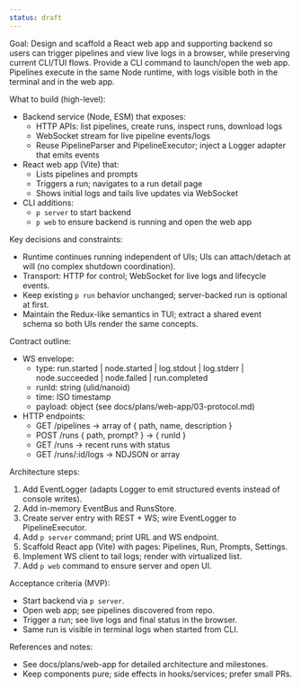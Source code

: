 ```yaml
---
status: draft
---
```


Goal: Design and scaffold a React web app and supporting backend so users can trigger pipelines and view live logs in a browser, while preserving current CLI/TUI flows. Provide a CLI command to launch/open the web app. Pipelines execute in the same Node runtime, with logs visible both in the terminal and in the web app.

What to build (high-level):

- Backend service (Node, ESM) that exposes:
  - HTTP APIs: list pipelines, create runs, inspect runs, download logs
  - WebSocket stream for live pipeline events/logs
  - Reuse PipelineParser and PipelineExecutor; inject a Logger adapter that emits events
- React web app (Vite) that:
  - Lists pipelines and prompts
  - Triggers a run; navigates to a run detail page
  - Shows initial logs and tails live updates via WebSocket
- CLI additions:
  - `p server` to start backend
  - `p web` to ensure backend is running and open the web app

Key decisions and constraints:

- Runtime continues running independent of UIs; UIs can attach/detach at will (no complex shutdown coordination).
- Transport: HTTP for control; WebSocket for live logs and lifecycle events.
- Keep existing `p run` behavior unchanged; server-backed run is optional at first.
- Maintain the Redux-like semantics in TUI; extract a shared event schema so both UIs render the same concepts.

Contract outline:

- WS envelope:
  - type: run.started | node.started | log.stdout | log.stderr | node.succeeded | node.failed | run.completed
  - runId: string (ulid/nanoid)
  - time: ISO timestamp
  - payload: object (see docs/plans/web-app/03-protocol.md)
- HTTP endpoints:
  - GET /pipelines -> array of { path, name, description }
  - POST /runs { path, prompt? } -> { runId }
  - GET /runs -> recent runs with status
  - GET /runs/:id/logs -> NDJSON or array

Architecture steps:

1. Add EventLogger (adapts Logger to emit structured events instead of console writes).
2. Add in-memory EventBus and RunsStore.
3. Create server entry with REST + WS; wire EventLogger to PipelineExecutor.
4. Add `p server` command; print URL and WS endpoint.
5. Scaffold React app (Vite) with pages: Pipelines, Run, Prompts, Settings.
6. Implement WS client to tail logs; render with virtualized list.
7. Add `p web` command to ensure server and open UI.

Acceptance criteria (MVP):

- Start backend via `p server`.
- Open web app; see pipelines discovered from repo.
- Trigger a run; see live logs and final status in the browser.
- Same run is visible in terminal logs when started from CLI.

References and notes:

- See docs/plans/web-app for detailed architecture and milestones.
- Keep components pure; side effects in hooks/services; prefer small PRs.
